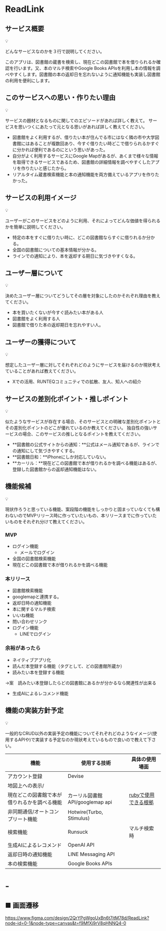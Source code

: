 # **ReadLink**

## サービス概要

<aside>
💡

どんなサービスなのかを３行で説明してください。

</aside>

このアプリは、図書館の蔵書を検索し、現在どこの図書館で本を借りられるか確認を行います。又、本のマルチ検索やGoogle Books APIsを利用し本の情報を調べやすくします。図書館の本の返却日を忘れないように通知機能も実装し図書館の利用を便利にします。

## このサービスへの思い・作りたい理由

<aside>
💡

サービスの題材となるものに関してのエピソードがあれば詳しく教えて。
サービスを思いつくにあたって元となる思いがあれば詳しく教えてください。

</aside>

- 図書館をよく利用するが、借りたい本が住んでる市にはなく隣の市や大学図書館にはあることが複数回あり、今すぐ借りたい時どこで借りられるかすぐに分かれば便利であるのにという思いがあった。
- 自分がよく利用するサービスにGoogle Mapがあるが、あくまで様々な情報を取得できるサービスであるため、図書館の詳細情報を調べやすくしたアプリを作りたいと感じたから。
- リアルタイム蔵書検索機能と本の通知機能を両方備えているアプリを作りたかった。

## サービスの利用イメージ

<aside>
💡

ユーザーがこのサービスをどのように利用、それによってどんな価値を得られるかを簡単に説明してください。

</aside>



- 特定の本をすぐに借りたい時に、どこの図書館ならすぐに借りれるか分かる。
- 全国の図書館についての基本情報が分かる。
- ラインでの通知により、本を返却する期日に気づきやすくなる。

## ユーザー層について

<aside>
💡

決めたユーザー層についてどうしてその層を対象にしたのかそれぞれ理由を教えてください。

</aside>

- 本を買いたくないが今すぐ読みたい本がある人
- 図書館をよく利用する人
- 図書館で借りた本の返却期日を忘れやすい人。

## ユーザーの獲得について

<aside>
💡

想定したユーザー層に対してそれぞれどのようにサービスを届けるのか現状考えていることがあれば教えてください。

</aside>

- Xでの活用、RUNTEQコミュニティでの拡散、友人、知人への紹介

## サービスの差別化ポイント・推しポイント

<aside>
💡

似たようなサービスが存在する場合、そのサービスとの明確な差別化ポイントとその差別化ポイントのどこが優れているのか教えてください。
独自性の強いサービスの場合、このサービスの推しとなるポイントを教えてください。

</aside>

- **図書館の公式サイトからの通知：**公式はメール通知であるが、ラインでの通知にして気づきやすくする。
- **図書館日和：**iPhoneにしか対応していない。
- **カーリル：**現在どこの図書館で本が借りれるかを調べる機能はあるが、登録した図書館からの返却通知機能はない。

## 機能候補

<aside>
💡

現状作ろうと思っている機能、案段階の機能をしっかりと固まっていなくても構わないのでMVPリリース時に作っていたいもの、本リリースまでに作っていたいものをそれぞれ分けて教えてください。

</aside>

### MVP

- ログイン機能
    - メールでログイン
- 全国の図書館検索機能
- 現在どこの図書館で本が借りれるかを調べる機能

### 本リリース

- 図書館検索機能
- googlemapと連携する。
- 返却日時の通知機能
- 本に関するマルチ検索
- いいね機能
- 問い合わせリンク
- ログイン機能
    - LINEでログイン

### 余裕があったら

- ネイティブアプリ化
- 読んだ本登録する機能（タグとして、どの図書館所蔵か）
- 読みたい本を登録する機能

→案　読みたい本登録したらどの図書館にあるかが分かるなら関連性が出来る

- 生成AIによるレコメンド機能

## 機能の実装方針予定

<aside>
💡

一般的なCRUD以外の実装予定の機能についてそれぞれどのようなイメージ(使用するAPIや)で実装する予定なのか現状考えているもので良いので教えて下さい。 

</aside>

| 機能 | 使用する技術 | 具体の使用場面 |
| --- | --- | --- |
| アカウント登録 | Devise |  |
| 地図上への表示/
現在どこの図書館で本が借りれるかを調べる機能 | カーリル図書館API/googlemap api | [rubyで使用できる根拠](https://calil.jp/doc/api.html) |
| 非同期通信/オートコンプリート機能 | Hotwire(Turbo, Stimulus) |  |
| 検索機能 | Runsuck | マルチ検索時 |
| 生成AIによるレコメンド | OpenAI API |  |
| 返却日時の通知機能 | LINE Messaging API |  |
| 本の検索機能 | Google Books APIs |  |

# -

## ■ 画面遷移
https://www.figma.com/design/2QrYPgWgoUxBn6t7itM78d/ReadLink?node-id=0-1&node-type=canvas&t=f9MfXj9rV8qHNNQ4-0